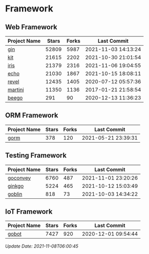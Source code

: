 # Framework

## Web Framework
| Project Name | Stars | Forks | Last Commit |
| ------------ | ----- | ----- | ----------- |
| [gin](https://github.com/gin-gonic/gin) | 52809 | 5987 | 2021-11-03 14:13:24 |
| [kit](https://github.com/go-kit/kit) | 21615 | 2202 | 2021-10-30 21:01:54 |
| [iris](https://github.com/kataras/iris) | 21379 | 2316 | 2021-11-06 19:04:55 |
| [echo](https://github.com/labstack/echo) | 21030 | 1867 | 2021-10-15 18:08:11 |
| [revel](https://github.com/revel/revel) | 12435 | 1405 | 2020-07-12 05:57:36 |
| [martini](https://github.com/go-martini/martini) | 11350 | 1136 | 2017-01-21 21:58:54 |
| [beego](https://github.com/astaxie/beego) | 291 | 90 | 2020-12-13 11:36:23 |

## ORM Framework
| Project Name | Stars | Forks | Last Commit |
| ------------ | ----- | ----- | ----------- |
| [gorm](https://github.com/jinzhu/gorm) | 378 | 120 | 2021-05-21 23:39:31 |

## Testing Framework
| Project Name | Stars | Forks | Last Commit |
| ------------ | ----- | ----- | ----------- |
| [goconvey](https://github.com/smartystreets/goconvey) | 6760 | 487 | 2021-11-01 23:20:26 |
| [ginkgo](https://github.com/onsi/ginkgo) | 5224 | 465 | 2021-10-12 15:03:49 |
| [goblin](https://github.com/franela/goblin) | 818 | 73 | 2021-10-03 14:34:22 |

## IoT Framework
| Project Name | Stars | Forks | Last Commit |
| ------------ | ----- | ----- | ----------- |
| [gobot](https://github.com/hybridgroup/gobot) | 7427 | 920 | 2020-12-01 09:54:44 |

*Update Date: 2021-11-08T06:00:45*